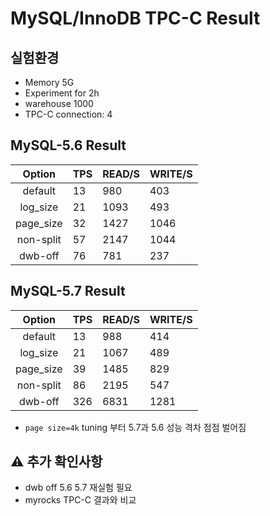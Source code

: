 # MySQL/InnoDB TPC-C Result

## 실험환경
- Memory 5G
- Experiment for 2h
- warehouse 1000
- TPC-C connection: 4

## MySQL-5.6  Result

| Option   |  TPS | READ/S | WRITE/S  | 
|:----------:|-------------|-------------|-------------|
|default| 13 | 980  | 403 | 
|log_size| 21 | 1093  | 493 | 
|page_size| 32 |  1427 | 1046  | 
|non-split|57 |  2147 | 1044 | 
|dwb-off | 76 |  781  | 237 | 

## MySQL-5.7 Result

| Option   |  TPS | READ/S | WRITE/S  | 
|:----------:|-------------|-------------|-------------|
|default| 13 | 988  | 414 | 
|log_size| 21 | 1067  | 489 |  
|page_size| 39 | 1485 | 829  |  
|non-split| 86 | 2195  | 547 | 
|dwb-off | 326 | 6831  | 1281 |   

- ```page size=4k``` tuning 부터 5.7과 5.6 성능 격차 점점 벌어짐

## :warning: 추가 확인사항
-  dwb off 5.6 5.7 재실험 필요 
- myrocks TPC-C 결과와 비교
